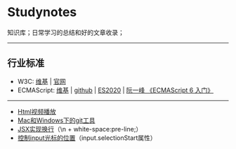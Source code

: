 # Studynotes
知识库；日常学习的总结和好的文章收录；

---
## 行业标准
- W3C: [维基](https://zh.wikipedia.org/wiki/%E4%B8%87%E7%BB%B4%E7%BD%91%E8%81%94%E7%9B%9F) | [官网](https://www.w3.org/standards/)
- ECMAScript: [维基](https://zh.wikipedia.org/wiki/ECMAScript) | [github](https://github.com/tc39/ecma262) | [ES2020](https://tc39.es/ecma262/) | [阮一峰 《ECMAScript 6 入门》](https://es6.ruanyifeng.com/) 

---
- [Html视频播放](https://github.com/lcyuhe/StudyNotes/tree/master/Html%E8%A7%86%E9%A2%91%E6%92%AD%E6%94%BE)
- [Mac和Windows下的git工具](https://github.com/lcyuhe/StudyNotes/tree/master/Mac%E5%92%8CWindows%E4%B8%8B%E7%9A%84git%E5%B7%A5%E5%85%B7)
- [JSX实现换行](https://blog.csdn.net/Zckguiying/article/details/88641357)（\n + white-space:pre-line;）
- [控制input光标的位置](https://segmentfault.com/a/1190000016758141)（input.selectionStart属性）
